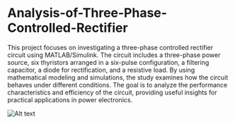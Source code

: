 # Analysis-of-Three-Phase-Controlled-Rectifier
This project focuses on investigating a three-phase controlled rectifier circuit using MATLAB/Simulink. The circuit includes a three-phase power source, six thyristors arranged in a six-pulse configuration, a filtering capacitor, a diode for rectification, and a resistive load. By using mathematical modeling and simulations, the study examines how the circuit behaves under different conditions. The goal is to analyze the performance characteristics and efficiency of the circuit, providing useful insights for practical applications in power electronics.

<img title="a title" alt="Alt text" src="/img/signal.png">
